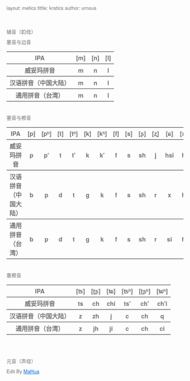 <html lang="en"><head>
    <meta charset="UTF-8">
    <title></title>
<style id="system" type="text/css">h1,h2,h3,h4,h5,h6,p,blockquote {    margin: 0;    padding: 0;}body {    font-family: "Helvetica Neue", Helvetica, "Hiragino Sans GB", Arial, sans-serif;    font-size: 13px;    line-height: 18px;    color: #737373;    margin: 10px 13px 10px 13px;}a {    color: #0069d6;}a:hover {    color: #0050a3;    text-decoration: none;}a img {    border: none;}p {    margin-bottom: 9px;}h1,h2,h3,h4,h5,h6 {    color: #404040;    line-height: 36px;}h1 {    margin-bottom: 18px;    font-size: 30px;}h2 {    font-size: 24px;}h3 {    font-size: 18px;}h4 {    font-size: 16px;}h5 {    font-size: 14px;}h6 {    font-size: 13px;}hr {    margin: 0 0 19px;    border: 0;    border-bottom: 1px solid #ccc;}blockquote {    padding: 13px 13px 21px 15px;    margin-bottom: 18px;    font-family:georgia,serif;    font-style: italic;}blockquote:before {    content:"C";    font-size:40px;    margin-left:-10px;    font-family:georgia,serif;    color:#eee;}blockquote p {    font-size: 14px;    font-weight: 300;    line-height: 18px;    margin-bottom: 0;    font-style: italic;}code, pre {    font-family: Monaco, Andale Mono, Courier New, monospace;}code {    background-color: #fee9cc;    color: rgba(0, 0, 0, 0.75);    padding: 1px 3px;    font-size: 12px;    -webkit-border-radius: 3px;    -moz-border-radius: 3px;    border-radius: 3px;}pre {    display: block;    padding: 14px;    margin: 0 0 18px;    line-height: 16px;    font-size: 11px;    border: 1px solid #d9d9d9;    white-space: pre-wrap;    word-wrap: break-word;}pre code {    background-color: #fff;    color:#737373;    font-size: 11px;    padding: 0;}@media screen and (min-width: 768px) {    body {        width: 748px;        margin:10px auto;    }}</style><style id="custom" type="text/css"></style></head>
<body><p>layout: metics
tittle: kratics
author: urnous



</p>
<p><br> 
<br> 
辅音（韵母）
</p>
 塞音与边音
        <table> 
    <tbody><tr><th>IPA</th>
        <th>[m]</th>
        <th>[n]</th>
        <th>[l]</th>
    </tr>
    <tr>
        <th>威妥玛拼音</th>
        <th>m</th>
        <th>n</th>
        <th>l</th>
    </tr>
    <tr>
        <th>汉语拼音（中国大陆）</th>
        <th>m</th>
        <th>n</th>
        <th>l</th>
    </tr>
    <tr>
        <th>通用拼音（台湾）</th>
        <th>m</th>
        <th>n</th>
        <th>l</th>
    </tr>
</tbody></table> 




<br>塞音与擦音
        <table>    <tbody><tr><th>IPA</th>
        <th>[p]</th>
        <th>[pʰ]</th>
        <th>[t]</th>
        <th>[tʰ]</th>
        <th>[k]</th>
        <th>[kʰ]</th>
        <th>[f]</th>
        <th>[s]</th>
        <th>[ʂ]</th>
        <th>[ʐ]</th>
        <th>[ɕ]</th>
        <th>[x]</th>
    </tr>
    <tr>
        <th>威妥玛拼音</th>
        <th>p</th>
        <th>p'</th>
        <th>t</th>
        <th>t'</th>
        <th>k</th>
        <th>k'</th>
        <th>f</th>
        <th>s</th>
        <th>sh</th>
        <th>j</th>
        <th>hsi</th>
        <th>h</th>
    </tr>
    <tr>
        <th>汉语拼音（中国大陆）</th>
        <th>b</th>
        <th>p</th>
        <th>d</th>
        <th>t</th>
        <th>g</th>
        <th>k</th>
        <th>f</th>
        <th>s</th>
        <th>sh</th>
        <th>r</th>
        <th>x</th>
        <th>h</th>
    </tr>
    <tr>
        <th>通用拼音（台湾）</th>
        <th>b</th>
        <th>p</th>
        <th>d</th>
        <th>t</th>
        <th>g</th>
        <th>k</th>
        <th>f</th>
        <th>s</th>
        <th>sh</th>
        <th>r</th>
        <th>si</th>
        <th>h</th>
    </tr>
</tbody></table>


<br>塞擦音
        <table>    <tbody><tr><th>IPA</th>
        <th>[ʦ]</th>
        <th>[ʈʂ]</th>
        <th>[ʨ]</th>
        <th>[ʦʰ]</th>
        <th>[ʈʂʰ]</th>
        <th>[ʨʰ]</th>
    </tr>
    <tr>
        <th>威妥玛拼音</th>
        <th>ts</th>
        <th>ch</th>
        <th>chi</th>
        <th>ts'</th>
        <th>ch'</th>
        <th>ch'i</th>
    </tr>
    <tr>
        <th>汉语拼音（中国大陆）</th>
        <th>z</th>
        <th>zh</th>
        <th>j</th>
        <th>c</th>
        <th>ch</th>
        <th>q</th>
    </tr>
    <tr>
        <th>通用拼音（台湾）</th>
        <th>z</th>
        <th>jh</th>
        <th>ji</th>
        <th>c</th>
        <th>ch</th>
        <th>ci</th>
    </tr>
</tbody></table>

<p><br> 
<br> 

</p>
<p>元音（声母）














</p>
<p>Edit By <a href="http://mahua.jser.me">MaHua</a></p>
</body></html>